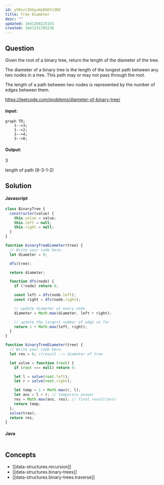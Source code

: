 ```yaml
---
id: yV0szi3GGyuHyEbGYz3NZ
title: Tree Diameter
desc: ""
updated: 1641268225155
created: 1641251785236
---
```


## Question

Given the root of a binary tree, return the length of the diameter of the tree.

The diameter of a binary tree is the length of the longest path between any two nodes in a tree. This path may or may not pass through the root.

The length of a path between two nodes is represented by the number of edges between them.

https://leetcode.com/problems/diameter-of-binary-tree/

#### input:

```mermaid
graph TD;
    1-->3;
    1-->2;
    3-->4;
    3-->8;
```

#### Output:

3

length of path (8-3-1-2)

## Solution

#### Javascript

```javascript
class BinaryTree {
  constructor(value) {
    this.value = value;
    this.left = null;
    this.right = null;
  }
}

function binaryTreeDiameter(tree) {
  // Write your code here.
  let diameter = 0;

  dfs(tree);

  return diameter;

  function dfs(node) {
    if (!node) return 0;

    const left = dfs(node.left);
    const right = dfs(node.right);

    // update diameter at every node
    diameter = Math.max(diameter, left + right);

    // update the largest number of edge so far
    return 1 + Math.max(left, right);
  }
}
```

```javascript
function binaryTreeDiameter(tree) {
  // Write your code here.
  let res = 0; //result --> diameter of tree

  let solve = function (root) {
    if (root === null) return 0;

    let l = solve(root.left);
    let r = solve(root.right);

    let temp = 1 + Math.max(r, l);
    let ans = l + r; // temporary answer
    res = Math.max(ans, res); // final result(ans)
    return temp;
  };
  solve(tree);
  return res;
}
```

#### Java

```java

```

## Concepts

- [[data-structures.recursion]]
- [[data-structures.binary-trees]]
- [[data-structures.binary-trees.traverse]]
